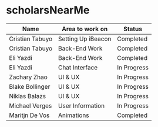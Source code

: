 # scholarsNearMe


| Name | Area to work on | Status | 
| ---- | ----------------------- |  ------ |
|Cristian Tabuyo |Setting Up iBeacon |Completed|
|Cristian Tabuyo |Back-End Work |Completed|
|Eli Yazdi |Back-End Work |Completed|
|Eli Yazdi |Chat Interface |In Progress|
|Zachary Zhao |UI & UX |In Progress|
|Blake Bollinger |UI & UX |In Progress|
|Niklas Balazs |UI & UX |In Progress|
|Michael Verges |User Information |In Progress|
|Maritjn De Vos |Animations |Completed|

